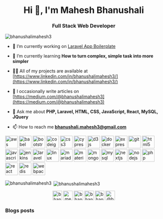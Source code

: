 
<h1 align="center">Hi 👋, I'm Mahesh Bhanushali</h1>
<h3 align="center">Full Stack Web Developer</h3>

<p align="left"> <img src="https://komarev.com/ghpvc/?username=bhanushalimahesh3" alt="bhanushalimahesh3" /> </p>

- 🔭 I’m currently working on [Laravel App Boilerplate](https://packagist.org/packages/bhanushalimahesh3/laravel-app-boilerplate)

- 🌱 I’m currently learning **How to turn complex, simple task into more simpler**

- 👨‍💻 All of my projects are available at [https://www.linkedin.com/in/bhanushalimahesh3/](https://www.linkedin.com/in/bhanushalimahesh3/)

- 📝 I occasionally write articles on [https://medium.com/@bhanushalimahesh3](https://medium.com/@bhanushalimahesh3)

- 💬 Ask me about **PHP, Laravel, HTML, CSS, JavaScript, React, MySQL, JQuery**

- 📫 How to reach me **bhanushali.mahesh3@gmail.com**


<p align="left"><img src="https://devicons.github.io/devicon/devicon.git/icons/amazonwebservices/amazonwebservices-original-wordmark.svg" alt="aws" width="40" height="40"/> <img src="https://www.vectorlogo.zone/logos/babeljs/babeljs-icon.svg" alt="babel" width="40" height="40"/> <img src="https://devicons.github.io/devicon/devicon.git/icons/bootstrap/bootstrap-plain.svg" alt="bootstrap" width="40" height="40"/> <img src="https://cdn.worldvectorlogo.com/logos/codeigniter.svg" alt="codeigniter" width="40" height="40"/> <img src="https://devicons.github.io/devicon/devicon.git/icons/css3/css3-original-wordmark.svg" alt="css3" width="40" height="40"/> <img src="https://i.ibb.co/CWQq8gw/cypress.webp" alt="cypress" width="40" height="40"/> <img src="https://devicons.github.io/devicon/devicon.git/icons/d3js/d3js-original.svg" alt="d3js" width="40" height="40"/> <img src="https://devicons.github.io/devicon/devicon.git/icons/docker/docker-original-wordmark.svg" alt="docker" width="40" height="40"/> <img src="https://devicons.github.io/devicon/devicon.git/icons/express/express-original-wordmark.svg" alt="express" width="40" height="40"/> <img src="https://www.vectorlogo.zone/logos/git-scm/git-scm-icon.svg" alt="git" width="40" height="40"/> <img src="https://devicons.github.io/devicon/devicon.git/icons/html5/html5-original-wordmark.svg" alt="html5" width="40" height="40"/> <img src="https://devicons.github.io/devicon/devicon.git/icons/javascript/javascript-original.svg" alt="javascript" width="40" height="40"/> <img src="https://www.vectorlogo.zone/logos/jenkins/jenkins-icon.svg" alt="jenkins" width="40" height="40"/> <img src="https://devicons.github.io/devicon/devicon.git/icons/laravel/laravel-plain-wordmark.svg" alt="laravel" width="40" height="40"/> <img src="https://devicons.github.io/devicon/devicon.git/icons/linux/linux-original.svg" alt="linux" width="40" height="40"/> <img src="https://www.vectorlogo.zone/logos/mariadb/mariadb-icon.svg" alt="mariadb" width="40" height="40"/> <img src="https://raw.githubusercontent.com/prplx/svg-logos/5585531d45d294869c4eaab4d7cf2e9c167710a9/svg/materialize.svg" alt="materialize" width="40" height="40"/> <img src="https://devicons.github.io/devicon/devicon.git/icons/mongodb/mongodb-original-wordmark.svg" alt="mongodb" width="40" height="40"/> <img src="https://devicons.github.io/devicon/devicon.git/icons/mysql/mysql-original-wordmark.svg" alt="mysql" width="40" height="40"/> <img src="https://cdn.worldvectorlogo.com/logos/nextjs-3.svg" alt="nextjs" width="40" height="40"/> <img src="https://devicons.github.io/devicon/devicon.git/icons/nodejs/nodejs-original-wordmark.svg" alt="nodejs" width="40" height="40"/> <img src="https://devicons.github.io/devicon/devicon.git/icons/php/php-original.svg" alt="php" width="40" height="40"/> <img src="https://devicons.github.io/devicon/devicon.git/icons/react/react-original-wordmark.svg" alt="react" width="40" height="40"/> <img src="https://devicons.github.io/devicon/devicon.git/icons/redis/redis-original-wordmark.svg" alt="redis" width="40" height="40"/> <img src="https://devicons.github.io/devicon/devicon.git/icons/webpack/webpack-original.svg" alt="webpack" width="40" height="40"/></p>

<p><img align="left" src="https://github-readme-stats.vercel.app/api/top-langs/?username=bhanushalimahesh3&layout=compact&hide=html" alt="bhanushalimahesh3" /></p>

<p>&nbsp;<img align="center" src="https://github-readme-stats.vercel.app/api?username=bhanushalimahesh3&show_icons=true" alt="bhanushalimahesh3" /></p>

<p align="center">
<a href="https://codepen.io/bhanushalimahesh3" target="blank"><img align="center" src="https://cdn.jsdelivr.net/npm/simple-icons@3.0.1/icons/codepen.svg" alt="bhanushalimahesh3" height="30" width="30" /></a>
<a href="https://twitter.com/meshbhanushali" target="blank"><img align="center" src="https://cdn.jsdelivr.net/npm/simple-icons@3.0.1/icons/twitter.svg" alt="meshbhanushali" height="30" width="30" /></a>
<a href="https://linkedin.com/in/bhanushalimahesh3" target="blank"><img align="center" src="https://cdn.jsdelivr.net/npm/simple-icons@3.0.1/icons/linkedin.svg" alt="bhanushalimahesh3" height="30" width="30" /></a>
<a href="https://stackoverflow.com/users/bhanushalimahesh3" target="blank"><img align="center" src="https://cdn.jsdelivr.net/npm/simple-icons@3.0.1/icons/stackoverflow.svg" alt="bhanushalimahesh3" height="30" width="30" /></a>
<a href="https://codesandbox.com/bhanushalimahesh3" target="blank"><img align="center" src="https://cdn.jsdelivr.net/npm/simple-icons@3.0.1/icons/codesandbox.svg" alt="bhanushalimahesh3" height="30" width="30" /></a>
<a href="https://medium.com/@bhanushalimahesh3" target="blank"><img align="center" src="https://cdn.jsdelivr.net/npm/simple-icons@3.0.1/icons/medium.svg" alt="@bhanushalimahesh3" height="30" width="30" /></a>
</p>

### Blogs posts
<!-- BLOG-POST-LIST:START -->
<!-- BLOG-POST-LIST:END -->
